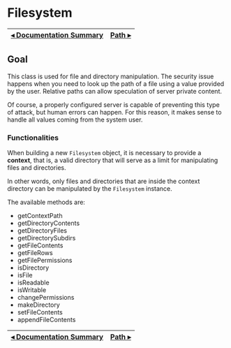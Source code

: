 # Filesystem

[◂ Documentation Summary](index.md) | [Path ▸](02-path.md)
-- | --

## Goal

This class is used for file and directory manipulation. The security issue happens when you need to look up the path of a file using a value provided by the user. Relative paths can allow speculation of server private content.

Of course, a properly configured server is capable of preventing this type of attack, but human errors can happen. For this reason, it makes sense to handle all values coming from the system user.

### Functionalities

When building a new `Filesystem` object, it is necessary to provide a **context**, that is, a valid directory that will serve as a limit for manipulating files and directories.

In other words, only files and directories that are inside the context directory can be manipulated by the `Filesystem` instance.

The available methods are:

- getContextPath
- getDirectoryContents
- getDirectoryFiles
- getDirectorySubdirs
- getFileContents
- getFileRows
- getFilePermissions
- isDirectory
- isFile
- isReadable
- isWritable
- changePermissions
- makeDirectory
- setFileContents
- appendFileContents

[◂ Documentation Summary](index.md) | [Path ▸](02-path.md)
-- | --
